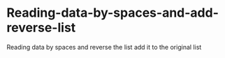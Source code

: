 # Reading-data-by-spaces-and-add-reverse-list
Reading data by spaces and reverse the list add it to the original list
